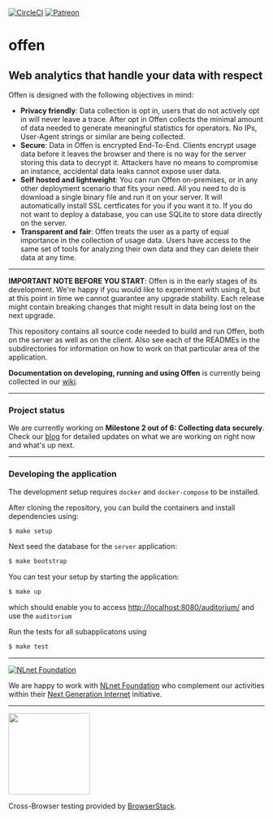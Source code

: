 [![CircleCI](https://circleci.com/gh/offen/offen/tree/master.svg?style=svg)](https://circleci.com/gh/offen/offen/tree/master)
[![Patreon](https://img.shields.io/static/v1.svg?label=patreon&message=donate&color=e85b46)](https://www.patreon.com/offen)

# offen

## Web analytics that handle your data with respect

Offen is designed with the following objectives in mind:

- **Privacy friendly**: Data collection is opt in, users that do not actively opt in will never leave a trace. After opt in Offen collects the minimal amount of data needed to generate meaningful statistics for operators. No IPs, User-Agent strings or similar are being collected.
- **Secure**: Data in Offen is encrypted End-To-End. Clients encrypt usage data before it leaves the browser and there is no way for the server storing this data to decrypt it. Attackers have no means to compromise an instance, accidental data leaks cannot expose user data.
- **Self hosted and lightweight**: You can run Offen on-premises, or in any other deployment scenario that fits your need. All you need to do is download a single binary file and run it on your server. It will automatically install SSL certficates for you if you want it to. If you do not want to deploy a database, you can use SQLite to store data directly on the server.
- **Transparent and fair**: Offen treats the user as a party of equal importance in the collection of usage data. Users have access to the same set of tools for analyzing their own data and they can delete their data at any time.

---

**IMPORTANT NOTE BEFORE YOU START**: Offen is in the early stages of its development. We're happy if you would like to experiment with using it, but at this point in time we cannot guarantee any upgrade stability. Each release might contain breaking changes that might result in data being lost on the next upgrade.


This repository contains all source code needed to build and run Offen, both on the server as well as on the client. Also see each of the READMEs in the subdirectories for information on how to work on that particular area of the application.

__Documentation on developing, running and using Offen__ is currently being collected in our [wiki][].

[wiki]: https://github.com/offen/offen/wiki

---

### Project status

We are currently working on __Milestone 2 out of 6: Collecting data securely__. Check our [blog][] for detailed updates on what we are working on right now and what's up next.

[blog]: https://www.offen.dev/blog/

---

### Developing the application

The development setup requires `docker` and `docker-compose` to be installed.

After cloning the repository, you can build the containers and install dependencies using:

```sh
$ make setup
```

Next seed the database for the `server` application:

```sh
$ make bootstrap
```

You can test your setup by starting the application:

```sh
$ make up
```

which should enable you to access <http://localhost:8080/auditorium/> and use the `auditorium`

Run the tests for all subapplicatons using

```sh
$ make test
```

---

[![NLnet Foundation](https://offen.github.io/press-kit/external-material/nlnet-logo.svg)](https://nlnet.nl/)

We are happy to work with [NLnet Foundation](https://nlnet.nl/) who complement our activities within their [Next Generation Internet](https://nlnet.nl/NGI/) initiative.

---
<a href="https://www.browserstack.com/">
  <img src="https://offen.github.io/press-kit/external-material/browserstack-logo.svg" width="160">
</a>

Cross-Browser testing provided by [BrowserStack](https://www.browserstack.com/).
